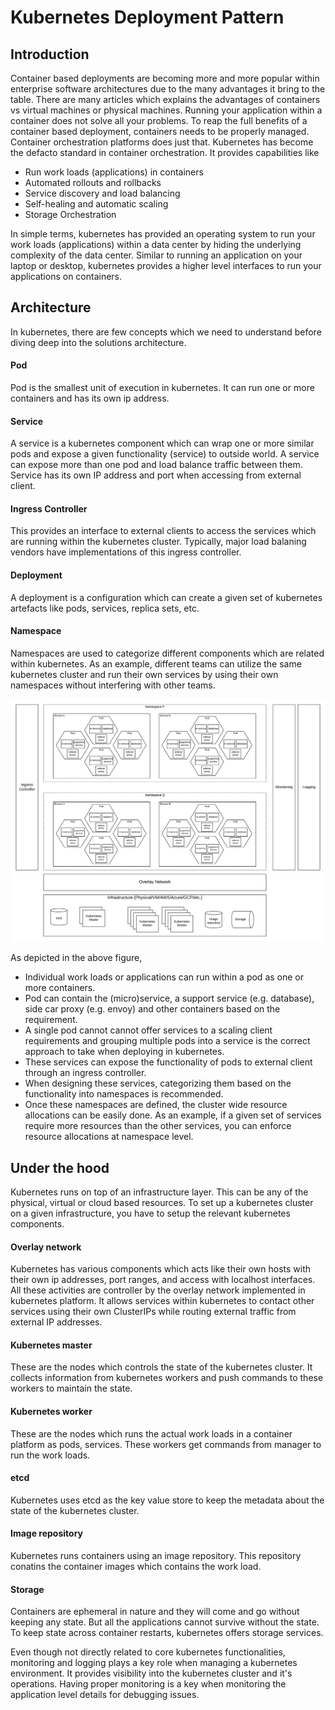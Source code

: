 # Kubernetes Deployment Pattern

## Introduction
Container based deployments are becoming more and more popular within enterprise software architectures due to the many advantages it bring to the table. There are many articles which explains the advantages of containers vs virtual machines or physical machines. Running your application within a container does not solve all your problems. To reap the full benefits of a container based deployment, containers needs to be properly managed. Container orchestration platforms does just that. Kubernetes has become the defacto standard in container orchestration. It provides capabilities like

- Run work loads (applications) in containers
- Automated rollouts and rollbacks
- Service discovery and load balancing
- Self-healing and automatic scaling
- Storage Orchestration

In simple terms, kubernetes has provided an operating system to run your work loads (applications) within a data center by hiding the underlying complexity of the data center. Similar to running an application on your laptop or desktop, kubernetes provides a higher level interfaces to run your applications on containers. 

## Architecture
In kubernetes, there are few concepts which we need to understand before diving deep into the solutions architecture. 

#### Pod
Pod is the smallest unit of execution in kubernetes. It can run one or more containers and has its own ip address. 

#### Service
A service is a kubernetes component which can wrap one or more similar pods and expose a given functionality (service) to outside world. A service can expose more than one pod and load balance traffic between them. Service has its own IP address and port when accessing from external client. 

#### Ingress Controller
This provides an interface to external clients to access the services which are running within the kubernetes cluster. Typically, major load balaning vendors have implementations of this ingress controller.

#### Deployment
A deployment is a configuration which can create a given set of kubernetes artefacts like pods, services, replica sets, etc. 

#### Namespace
Namespaces are used to categorize different components which are related within kubernetes. As an example, different teams can utilize the same kubernetes cluster and run their own services by using their own namespaces without interfering with other teams.

![Kubernetes Deployment Pattern](Kubernetes-Deployment-Pattern.png)

As depicted in the above figure, 

- Individual work loads or applications can run within a pod as one or more containers. 
- Pod can contain the (micro)service, a support service (e.g. database), side car proxy (e.g. envoy) and other containers based on the requirement. 
- A single pod cannot cannot offer services to a scaling client requirements and grouping multiple pods into a service is the correct approach to take when deploying in kubernetes. 
- These services can expose the functionality of pods to external client through an ingress controller. 
- When designing these services, categorizing them based on the functionality into namespaces is recommended. 
- Once these namespaces are defined, the cluster wide resource allocations can be easily done. As an example, if a given set of services require more resources than the other services, you can enforce resource allocations at namespace level. 

## Under the hood
Kubernetes runs on top of an infrastructure layer. This can be any of the physical, virtual or cloud based resources. To set up a kubernetes cluster on a given infrastructure, you have to setup the relevant kubernetes components. 

#### Overlay network
Kubernetes has various components which acts like their own hosts with their own ip addresses, port ranges, and access with localhost interfaces. All these activities are controller by the overlay network implemented in kubernetes platform. It allows services within kubernetes to contact other services using their own ClusterIPs while routing external traffic from external IP addresses. 

#### Kubernetes master
These are the nodes which controls the state of the kubernetes cluster. It collects information from kubernetes workers and push commands to these workers to maintain the state.

#### Kubernetes worker
These are the nodes which runs the actual work loads in a container platform as pods, services. These workers get commands from manager to run the work loads.

#### etcd
Kubernetes uses etcd as the key value store to keep the metadata about the state of the kubernetes cluster. 

#### Image repository
Kubernetes runs containers using an image repository. This repository conatins the container images which contains the work load.

#### Storage
Containers are ephemeral in nature and they will come and go without keeping any state. But all the applications cannot survive without the state. To keep state across container restarts, kubernetes offers storage services.

Even though not directly related to core kubernetes functionalities, monitoring and logging plays a key role when managing a kubernetes environment. It provides visibility into the kubernetes cluster and it's operations. Having proper monitoring is a key when monitoring the application level details for debugging issues.

